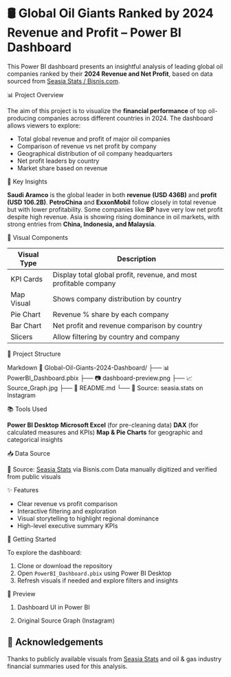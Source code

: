 
# 🛢️ Global Oil Giants Ranked by 2024 Revenue and Profit – Power BI Dashboard

This Power BI dashboard presents an insightful analysis of leading global oil companies ranked by their **2024 Revenue and Net Profit**, based on data sourced from [Seasia Stats / Bisnis.com](https://www.instagram.com/seasia.stats).


📊 Project Overview

The aim of this project is to visualize the **financial performance** of top oil-producing companies across different countries in 2024. The dashboard allows viewers to explore:

* Total global revenue and profit of major oil companies
* Comparison of revenue vs net profit by company
* Geographical distribution of oil company headquarters
* Net profit leaders by country
* Market share based on revenue

📌 Key Insights

**Saudi Aramco** is the global leader in both **revenue (USD 436B)** and **profit (USD 106.2B)**.
**PetroChina** and **ExxonMobil** follow closely in total revenue but with lower profitability.
Some companies like **BP** have very low net profit despite high revenue.
Asia is showing rising dominance in oil markets, with strong entries from **China, Indonesia, and Malaysia**.

📍 Visual Components

| Visual Type | Description                                                       |
| ----------- | ----------------------------------------------------------------- |
| KPI Cards   | Display total global profit, revenue, and most profitable company |
| Map Visual  | Shows company distribution by country                             |
| Pie Chart   | Revenue % share by each company                                   |
| Bar Chart   | Net profit and revenue comparison by country                      |
| Slicers     | Allow filtering by country and company                            |


📁 Project Structure

Markdown
📂 Global-Oil-Giants-2024-Dashboard/
├── 📊 PowerBI_Dashboard.pbix
├── 📷 dashboard-preview.png
├── 📈 Source_Graph.jpg
├── 📄 README.md
└── 📑 Source: seasia.stats on Instagram

📚 Tools Used

**Power BI Desktop**
**Microsoft Excel** (for pre-cleaning data)
**DAX** (for calculated measures and KPIs)
**Map & Pie Charts** for geographic and categorical insights


📥 Data Source

📌 Source: [Seasia Stats](https://www.instagram.com/seasia.stats) via Bisnis.com
Data manually digitized and verified from public visuals

✨ Features

* Clear revenue vs profit comparison
* Interactive filtering and exploration
* Visual storytelling to highlight regional dominance
* High-level executive summary KPIs


🚀 Getting Started

To explore the dashboard:

1. Clone or download the repository
2. Open `PowerBI_Dashboard.pbix` using Power BI Desktop
3. Refresh visuals if needed and explore filters and insights

📸 Preview

1. Dashboard UI in Power BI
   
2. Original Source Graph (Instagram)  

## 🤝 Acknowledgements

Thanks to publicly available visuals from [Seasia Stats](https://www.instagram.com/seasia.stats) and oil & gas industry financial summaries used for this analysis.


